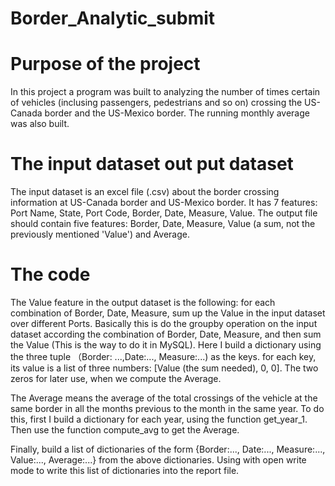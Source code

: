# Border_Analytic_submit

# Purpose of the project

In this project a program was built to analyzing the number of times certain of vehicles (inclusing passengers, pedestrians and so on) crossing the US-Canada border and the US-Mexico border. The running monthly average was also built. 

# The input dataset out put dataset

The input dataset is an excel file (.csv) about the border crossing information at US-Canada border and US-Mexico border. It has 7 features: Port Name, State, Port Code, Border, Date, Measure, Value. The output file should contain five features: Border, Date, Measure, Value (a sum, not the previously mentioned 'Value') and Average. 

# The code

The Value feature in the output dataset is the following: for each combination of Border, Date, Measure, sum up the Value in the input dataset over different Ports. Basically this is do the groupby operation on the input dataset according the combination of Border, Date, Measure, and then sum the Value (This is the way to do it in MySQL). Here I build a dictionary using the three tuple （Border: ...,Date:..., Measure:...) as the keys. for each key, its value is a list of three numbers: [Value (the sum needed), 0, 0]. The two zeros for later use, when we compute the Average.

The Average means the average of the total crossings of the vehicle at the same border in all the months previous to the month in the same year. To do this, first I build a dictionary for each year, using the function get_year_1. Then use the function compute_avg to get the Average. 

Finally, build a list of dictionaries of the form {Border:..., Date:..., Measure:..., Value:..., Average:...} from the above dictionaries. Using with open write mode to write this list of dictionaries into the report file.

